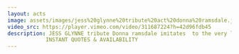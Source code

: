```yaml
---
layout: acts
image: assets/images/jess%20glynne%20tribute%20act%20donna%20ramsdale.jpg
video_src: https://player.vimeo.com/video/311687224?h=42d96fdb45
description: JESS GLYNNE tribute Donna ramsdale imitates  to the very last detail, with flawless costumes and of course that crazy curly red hair. Being a natural fair skinned red head herself there is no better person who is fit for the job.Donna brings soul, vibrancy and a touch of class to this Grammy award-winning artist. The ultimate jess glynne tribute show includes major Number one UK hit singles such as RATHER BE, MY LOVE, and HOLD MY HAND. Even though this tribute is brand new, ULTIMATE JESS GLYNNE has already had an array of different clients from Scarborough’s open-air theatre, BUTLINS, PONTINS and venues across Europe. Donna is truly amazing as Jess Glynne,  and  is popular for Weddings, Casinos, Hotels, social clubs,  Pubs and Holiday Parks. book early to avoid disappointment. <hr>
            INSTANT QUOTES & AVAILABILITY
---
```

